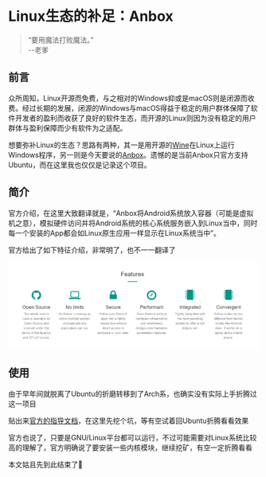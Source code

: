 # Linux生态的补足：Anbox

>“要用魔法打败魔法。”  
--老爹

## 前言

众所周知，Linux开源而免费，与之相对的Windows抑或是macOS则是闭源而收费。经过长期的发展，闭源的Windows与macOS得益于稳定的用户群体保障了软件开发者的盈利而收获了良好的软件生态，而开源的Linux则因为没有稳定的用户群体与盈利保障而少有软件为之适配。

想要弥补Linux的生态？思路有两种，其一是用开源的[Wine](https://www.winehq.org/)在Linux上运行Windows程序，另一则是今天要说的[Anbox](https://github.com/anbox/anbox)。遗憾的是当前Anbox只官方支持Ubuntu，而在这里我也仅仅是记录这个项目。

## 简介

官方介绍，在这里大致翻译就是，“Anbox将Android系统放入容器（可能是虚拟机之意），模拟硬件访问并将Android系统的核心系统服务嵌入到Linux当中，同时每一个安装的App都会如Linux原生应用一样显示在Linux系统当中”。

官方给出了如下特征介绍，非常明了，也不一一翻译了

![feature](./img/feature.png)

## 使用

由于早年间就脱离了Ubuntu的折磨转移到了Arch系，也确实没有实际上手折腾过这一项目

贴出来[官方的指导文档](https://docs.anbox.io/index.html)，在这里先挖个坑，等有空试着回Ubuntu折腾看看效果

官方也说了，只要是GNU/Linux平台都可以运行，不过可能需要对Linux系统比较高的理解了，官方明确说了要安装一些内核模块，继续挖矿，有空一定折腾看看

本文姑且先到此结束了🤣
